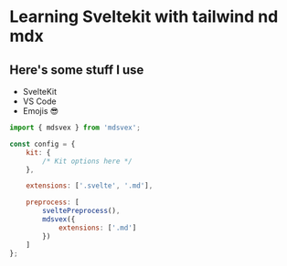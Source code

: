 # Learning Sveltekit with tailwind nd mdx

## Here's some stuff I use

- SvelteKit
- VS Code
- Emojis 😎

```javascript
import { mdsvex } from 'mdsvex';

const config = {
	kit: {
		/* Kit options here */
	},

	extensions: ['.svelte', '.md'],

	preprocess: [
		sveltePreprocess(),
		mdsvex({
			extensions: ['.md']
		})
	]
};
```
